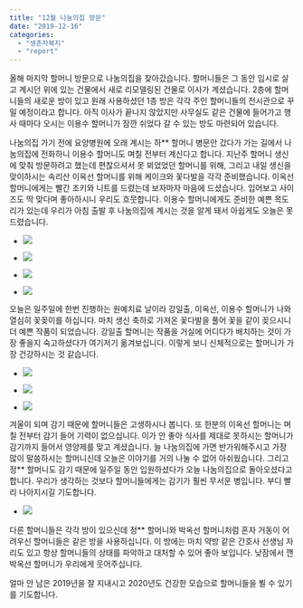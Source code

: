 ```yaml
---
title: "12월 나눔의집 방문"
date: "2019-12-16"
categories: 
  - "생존자복지"
  - "report"
---
```


올해 마지막 할머니 방문으로 나눔의집을 찾아갔습니다. 할머니들은 그 동안 임시로 살고 계시던 위에 있는 건물에서 새로 리모델링된 건물로 이사가 계셨습니다. 2층에 할머니들의 새로운 방이 있고 원래 사용하셨던 1층 방은 각각 주인 할머니들의 전시관으로 꾸밀 예정이라고 합니다. 아직 이사가 끝나지 않았지만 사무실도 같은 건물에 들어가고 행사 때마다 오시는 이용수 할머니가 잠깐 쉬었다 갈 수 있는 방도 마련되어 있습니다.

나눔의집 가기 전에 요양병원에 오래 계시는 하\*\* 할머니 병문안 갔다가 가는 길에서 나눔의집에 전화하니 이용수 할머니도 며칠 전부터 계신다고 합니다. 지난주 할머니 생신에 맞춰 방문하려고 했는데 편찮으셔서 못 뵈었었던 할머니를 위해, 그리고 내일 생신을 맞이하시는 속리산 이옥선 할머니를 위해 케이크와 꽃다발을 각각 준비했습니다. 이옥선 할머니에게는 빨간 조키와 니트를 드렸는데 보자마자 마음에 드셨습니다. 입어보고 사이즈도 딱 맞다며 좋아하시니 우리도 흐뭇합니다. 이용수 할머니에게도 준비한 예쁜 목도리가 있는데 우리가 아침 출발 후 나눔의집에 계시는 것을 알게 돼서 아쉽게도 오늘은 못 드렸습니다.

- ![](https://r2.womenandwar.net/2019/12/photo_2019-12-17_11-13-39-768x1024.jpg)
    
- ![](https://r2.womenandwar.net/2019/12/photo_2019-12-17_11-13-47-2-768x1024.jpg)
    
- ![](https://r2.womenandwar.net/2019/12/photo_2019-12-17_11-13-53-2-768x1024.jpg)
    
- ![](https://r2.womenandwar.net/2019/12/photo_2019-12-17_11-13-56-1-1024x768.jpg)
    

오늘은 일주일에 한번 진행하는 원예치료 날이라 강일출, 이옥선, 이용수 할머니가 나와 열심히 꽃꽂이를 하십니다. 마치 생신 축하로 가져온 꽃다발을 풀어 꽃을 같이 꽂으시니 더 예쁜 작품이 되었습니다. 강일출 할머니는 작품을 거실에 어디다가 배치하는 것이 가장 좋을지 숙고하셨다가 여기저기 옮겨보십니다. 이렇게 보니 신체적으로는 할머니가 가장 건강하시는 것 같습니다.

- ![](https://r2.womenandwar.net/2019/12/photo_2019-12-17_11-14-16-1-1024x960.jpg)
    
- ![](https://r2.womenandwar.net/2019/12/photo_2019-12-17_11-14-00-2-768x1024.jpg)
    
- ![](https://r2.womenandwar.net/2019/12/photo_2019-12-17_11-14-12-1-1024x768.jpg)
    

겨울이 되며 감기 때문에 할머니들은 고생하시나 봅니다. 또 한분의 이옥선 할머니는 며칠 전부터 감기 들어 기력이 없으십니다. 이가 안 좋아 식사를 제대로 못하시는 할머니가 감기까지 들어서 영양제를 맞고 계셨습니다. 늘 나눔의집에 가면 반가워해주시고 가장 많이 말씀하시는 할머니신데 오늘은 이야기를 거의 나눌 수 없어 아쉬웠습니다. 그리고 정\*\* 할머니도 감기 때문에 일주일 동안 입원하셨다가 오늘 나눔의집으로 돌아오셨다고 합니다. 우리가 생각하는 것보다 할머니들에게는 감기가 훨씬 무서운 병입니다. 부디 빨리 나아지시길 기도합니다.

- ![](https://r2.womenandwar.net/2019/12/photo_2019-12-17_11-14-20-768x1024.jpg)
    

다른 할머니들은 각각 방이 있으신데 정\*\* 할머니와 박옥선 할머니처럼 혼자 거동이 어려우신 할머니들은 같은 방을 사용하십니다. 이 방에는 마치 약방 같은 간호사 선생님 자리도 있고 항상 할머니들의 상태를 파악하고 대처할 수 있어 좋아 보입니다. 낮잠에서 깬 박옥선 할머니가 우리에게 웃어주십니다.

얼마 안 남은 2019년을 잘 지내시고 2020년도 건강한 모습으로 할머니들을 뵐 수 있기를 기도합니다.
